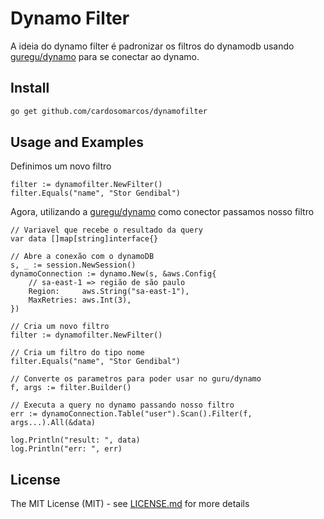 # Dynamo Filter

A ideia do dynamo filter é padronizar os filtros do dynamodb usando 
[guregu/dynamo](https://github.com/guregu/dynamo) para se conectar ao dynamo.

## Install

```bash
go get github.com/cardosomarcos/dynamofilter
```

## Usage and Examples
Definimos um novo filtro
```
filter := dynamofilter.NewFilter()
filter.Equals("name", "Stor Gendibal")
```
Agora, utilizando a [guregu/dynamo](https://github.com/guregu/dynamo) como conector passamos nosso filtro
```
// Variavel que recebe o resultado da query
var data []map[string]interface{}

// Abre a conexão com o dynamoDB
s, _ := session.NewSession()
dynamoConnection := dynamo.New(s, &aws.Config{
    // sa-east-1 => região de são paulo
    Region:     aws.String("sa-east-1"),
    MaxRetries: aws.Int(3),
})

// Cria um novo filtro
filter := dynamofilter.NewFilter()

// Cria um filtro do tipo nome
filter.Equals("name", "Stor Gendibal")

// Converte os parametros para poder usar no guru/dynamo
f, args := filter.Builder()

// Executa a query no dynamo passando nosso filtro
err := dynamoConnection.Table("user").Scan().Filter(f, args...).All(&data)

log.Println("result: ", data)
log.Println("err: ", err)

```

## License

The MIT License (MIT) - see [LICENSE.md](https://github.com/cardosomarcos/dynamofilter/blob/master/LICENSE) for more details